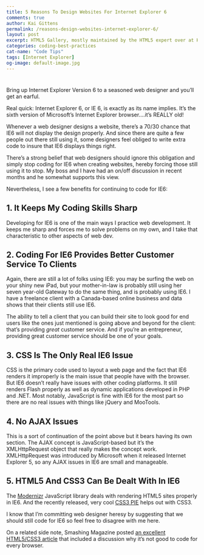 ```yaml
---
title: 5 Reasons To Design Websites For Internet Explorer 6
comments: true
author: Kai Gittens
permalink: /reasons-design-websites-internet-explorer-6/
layout: post
excerpt: HTML5 Gallery, mostly maintained by the HTML5 expert over at HTML5 Doctor, is added to kaidez.com's Coolsite list
categories: coding-best-practices
cat-name: "Code Tips"
tags: [Internet Explorer]
og-image: default-image.jpg
---
```

#

Bring up Internet Explorer Version 6 to a seasoned web designer and you’ll get an earful.

Real quick: Internet Explorer 6, or IE 6, is exactly as its name implies. It’s the sixth version of Microsoft’s Internet Explorer browser….it’s REALLY old!

Whenever a web designer designs a website, there’s a 70/30 chance that IE6 will not display the design properly. And since there are quite a few people out there still using it, some designers feel obliged to write extra code to insure that IE6 displays things right.

There’s a strong belief that web designers should ignore this obligation and simply stop coding for IE6 when creating websites, hereby forcing those still using it to stop. My boss and I have had an on/off discussion in recent months and he somewhat supports this view.

Nevertheless, I see a few benefits for continuing to code for IE6:

## 1. It Keeps My Coding Skills Sharp

Developing for IE6 is one of the main ways I practice web development. It keeps me sharp and forces me to solve problems on my own, and I take that characteristic to other aspects of web dev.

## 2. Coding For IE6 Provides Better Customer Service To Clients

Again, there are still a lot of folks using IE6: you may be surfing the web on your shiny new iPad, but your mother-in-law is probably still using her seven year-old Gateway to do the same thing, and is probably using IE6. I have a freelance client with a Canada-based online business and data shows that their clients still use IE6.

The ability to tell a client that you can build their site to look good for end users like the ones just mentioned is going above and beyond for the client: that’s providing *great* customer service. And if you’re an entrepreneur, providing great customer service should be one of your goals.

## 3. CSS Is The Only Real IE6 Issue

CSS is the primary code used to layout a web page and the fact that IE6 renders it improperly is the main issue that people have with the browser. But IE6 doesn’t really have issues with other coding platforms. It still renders Flash properly as well as dynamic applications developed in PHP and .NET. Most notably, JavaScript is fine with IE6 for the most part so there are no real issues with things like jQuery and MooTools.

## 4. No AJAX Issues

This is a sort of continuation of the point above but it bears having its own section. The AJAX concept is JavaScript-based but it’s the XMLHttpRequest object that really makes the concept work. XMLHttpRequest was introduced by Microsoft when it released Internet Explorer 5, so any AJAX issues in IE6 are small and manageable.

## 5. HTML5 And CSS3 Can Be Dealt With In IE6

The [Modernizr][1] JavaScript library deals with rendering HTML5 sites properly in IE6. And the recently released, very cool [CSS3 PIE][2] helps out with CSS3.

 [1]: http://modernizr.com/
 [2]: http://css3pie.com/

I know that I’m committing web designer heresy by suggesting that we should still code for IE6 so feel free to disagree with me here.

On a related side note, Smashing Magazine posted [an excellent HTML5/CSS3 article][3] that included a discussion why it’s not good to code for every browser.

 [3]: http://www.smashingmagazine.com/2010/12/10/why-we-should-start-using-css3-and-html5-today/